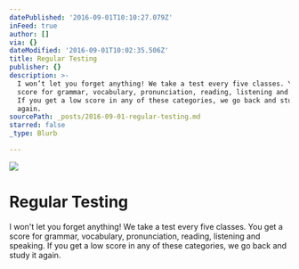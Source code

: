 ```yaml
---
datePublished: '2016-09-01T10:10:27.079Z'
inFeed: true
author: []
via: {}
dateModified: '2016-09-01T10:02:35.506Z'
title: Regular Testing
publisher: {}
description: >-
  I won’t let you forget anything! We take a test every five classes. You get a
  score for grammar, vocabulary, pronunciation, reading, listening and speaking.
  If you get a low score in any of these categories, we go back and study it
  again. 
sourcePath: _posts/2016-09-01-regular-testing.md
starred: false
_type: Blurb

---
```

![](https://the-grid-user-content.s3-us-west-2.amazonaws.com/3c1070ca-f70c-4c0d-9985-86cdd7f2a41d.jpg)

# Regular Testing

I won't let you forget anything! We take a test every five classes. You get a score for grammar, vocabulary, pronunciation, reading, listening and speaking. If you get a low score in any of these categories, we go back and study it again.